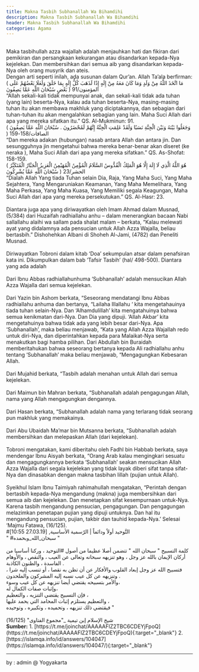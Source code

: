 ```yaml
---
title: Makna Tasbih Subhanallah Wa Bihamdihi
description: Makna Tasbih Subhanallah Wa Bihamdihi
header: Makna Tasbih Subhanallah Wa Bihamdihi
categories: Agama
---
```

<div class="id">
<br />
Maka tasbihullah azza wajallah adalah menjauhkan hati dan fikiran dari pemikiran dan persangkaan kekurangan atau disandarkan kepada-Nya kejelekan. Dan membersihkan dari semua aib yang disandarkan kepada-Nya oleh orang musyrik dan ateis. 
<br />
Dengan arti seperti inilah, ada susunan dalam Qur’an. Allah Ta’ala berfirman:
<div class="ar">
( مَا اتَّخَذَ اللَّهُ مِنْ وَلَدٍ وَمَا كَانَ مَعَهُ مِنْ إِلَهٍ إِذًا لَذَهَبَ كُلُّ إِلَهٍ بِمَا خَلَقَ وَلَعَلَا بَعْضُهُمْ عَلَى بَعْضٍ سُبْحَانَ اللَّهِ عَمَّا يَصِفُونَ ) المؤمنون/91
</div>
“Allah sekali-kali tidak mempunyai anak, dan sekali-kali tidak ada tuhan (yang lain) beserta-Nya, kalau ada tuhan beserta-Nya, masing-masing tuhan itu akan membawa makhluk yang diciptakannya, dan sebagian dari tuhan-tuhan itu akan mengalahkan sebagian yang lain. Maha Suci Allah dari apa yang mereka sifatkan itu.” QS. Al-Mukminun: 91.
<div class="ar">
( وَجَعَلُوا بَيْنَهُ وَبَيْنَ الْجِنَّةِ نَسَبًا وَلَقَدْ عَلِمَتِ الْجِنَّةُ إِنَّهُمْ لَمُحْضَرُونَ . سُبْحَانَ اللَّهِ عَمَّا يَصِفُونَ ) الصافات/158-159
</div>
“Dan mereka adakan (hubungan) nasab antara Allah dan antara jin. Dan sesungguhnya jin mengetahui bahwa mereka benar-benar akan diseret (ke neraka ), Maha Suci Allah dari apa yang mereka sifatkan.” QS. As-Shofat: 158-159.
<div class="ar">
( هُوَ اللَّهُ الَّذِي لَا إِلَهَ إِلَّا هُوَ الْمَلِكُ الْقُدُّوسُ السَّلَامُ الْمُؤْمِنُ الْمُهَيْمِنُ الْعَزِيزُ الْجَبَّارُ الْمُتَكَبِّرُ سُبْحَانَ اللَّهِ عَمَّا يُشْرِكُونَ ) الحشر/23
</div>
“Dialah Allah Yang tiada Tuhan selain Dia, Raja, Yang Maha Suci, Yang Maha Sejahtera, Yang Mengaruniakan Keamanan, Yang Maha Memelihara, Yang Maha Perkasa, Yang Maha Kuasa, Yang Memiliki segala Keagungan, Maha Suci Allah dari apa yang mereka persekutukan.” QS. Al-Hasr: 23.
<br />

<br />
Diantara juga apa yang diriwayatkan oleh Imam Ahmad dalam Musnad, (5/384) dari Huzaifah radhiallahu anhu – dalam menerangkan bacaan Nabi sallallahu alaihi wa sallam pada shalat malam – berkata, “Kalau melewati ayat yang didalamnya ada pensucian untuk Allah Azza Wajalla, beliau bertasbih.” Dishohehkan Albani di Shoheh Al-Jami, (4782) dan Peneliti Musnad.
<br />

<br />
Diriwayatkan Tobroni dalam kitab ‘Doa’ sekumpulan atsar dalam penafsiran kata ini. Dikumpulkan dalam bab ‘Tafsir Tasbih’ (hal/ 498-500). Diantara yang ada adalah
<br />

<br />
Dari Ibnu Abbas radhiallahunhuma ‘Subhanallah’ adalah mensucikan Allah Azza Wajalla dari semua kejelekan.
<br />

<br />
Dari Yazin bin Ashom berkata, “Seseorang mendatangi Ibnu Abbas radhiallahu anhuma dan bertanya, “Lailaha Illallahu ‘ kita mengetahauinya tiada tuhan selain-Nya. Dan ‘Alhamdulillah’ kita mengatahuinya bahwa semua kenikmatan dari-Nya. Dan Dia yang dipuji. ‘Allah Akbar’ kita mengetahuinya bahwa tidak ada yang lebih besar dari-Nya. Apa ‘Subhanallah’, maka beliau menjawab, “Kata yang Allah Azza Wajallah redo untuk diri-Nya, dan diperintahkan kepada para Malaikat-Nya serta menakutkan bagi hamba pilihan. Dari Abdullah bin Buraidah memberitahukan bahwa seseorang bertanya kepada Ali radhiallahu anhu tentang ‘Subhanallah’ maka beliau menjawab, “Mengagungkan Kebesaran Allah.
<br />

<br />
Dari Mujahid  berkata, “Tasbih adalah menahan untuk Allah dari semua kejelekan.
<br />

<br />
Dari Maimun bin Mahran berkata, “Subhanallah adalah pengagungan Allah, nama yang Allah mengagungkan dengannya.
<br />

<br />
Dari Hasan berkata, “Subhanallah adalah nama yang terlarang tidak seorang pun makhluk yang memakainya.
<br />

<br />
Dari Abu Ubaidah Ma’mar bin Mutsanna berkata, “Subhanallah adalah membersihkan dan melepaskan  Allah (dari kejelekan).
<br />

<br />
Tobroni mengatakan, kami diberitahu oleh Fadhl bin Habbab berkata, saya mendengar Ibnu Aisyah berkata, “Orang Arab kalau mengingkari sesuatu dan mengagungkannya berkata ‘Subhanallah’ seakan mensucikan Allah Azza Wajalla dari segala kejelekan yang tidak layak diberi sifat tanpa sifat-Nya dan dinasabkan dengan makna tasbihan lillah (pujian untuk Allah).
<br />

<br />
Syeikhul Islam Ibnu Taimiyah rahimahullah mengatakan, “Perintah dengan bertasbih kepada-Nya mengandung (makna) juga membersihkan dari semua aib dan kejelekan. Dan menetapkan sifat kesempurnaan untuk-Nya. Karena tasbih mengandung pensucian, pengagungan. Dan pengagungan melazimkan penetapan pujian yang dipuji untuknya. Dan hal itu mengandung pensucian, pujian, takbir dan tauhid kepada-Nya.’ Selesai ‘Majmu Fatawa, (16/125).
</div>

<div class="ar">
#التَّوحيد أولاً ودائماً | الرّسمية الأساسية, [27.03.19 10:55]
<br />
" #سبحان_الله_وبحمده " 
<br />

<br />
كلمة التسبيح " سبحان الله " تتضمن أصلا عظيما من أصول #التوحيد ، وركنا أساسيا من أركان الإيمان بالله عز وجل ، وهو تنزيهه سبحانه وتعالى عن العيب ، والنقص ، والأوهام الفاسدة ، والظنون الكاذبة .
<br />
فتسبيح الله عز وجل إبعاد القلوب والأفكار عن أن تظن به نقصا ، أو تنسب إليه شرا ، وتنزيهه عن كل عيب نسبه إليه المشركون والملحدون .
<br />
والأمر بتسبيحه يقتضي أيضا تنزيهه عن كل عيب وسوء،
<br />
وإثبات صفات الكمال له،
<br />
 فإن التسبيح يقتضي التنزيه ، والتعظيم ، 
<br />
والتعظيم يستلزم إثبات المحامد التي يحمد عليها ،
<br />
فيقتضي ذلك تنزيهه ، وتحميده ، وتكبيره ، وتوحيده " 
<br />

<br />
شيخ الإسلام إبن تيمية _"مجموع الفتاوى" (16/125)
</div>
<b>Sumber:</b>
1. [https://t.me/joinchat/AAAAAFlZ2TBC6CDEYjFpoQ](https://t.me/joinchat/AAAAAFlZ2TBC6CDEYjFpoQ){:target="_blank"}
2. [https://islamqa.info/id/answers/104047](https://islamqa.info/id/answers/104047/){:target="_blank"}

------------------------------
by : admin @ Yogyakarta

